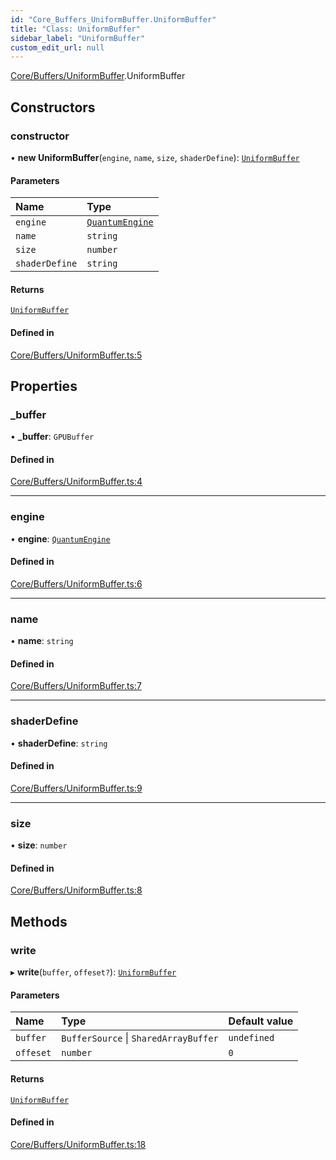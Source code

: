 ```yaml
---
id: "Core_Buffers_UniformBuffer.UniformBuffer"
title: "Class: UniformBuffer"
sidebar_label: "UniformBuffer"
custom_edit_url: null
---
```


[Core/Buffers/UniformBuffer](../modules/Core_Buffers_UniformBuffer.md).UniformBuffer

## Constructors

### constructor

• **new UniformBuffer**(`engine`, `name`, `size`, `shaderDefine`): [`UniformBuffer`](Core_Buffers_UniformBuffer.UniformBuffer.md)

#### Parameters

| Name | Type |
| :------ | :------ |
| `engine` | [`QuantumEngine`](Engine_QuantumEngine.QuantumEngine.md) |
| `name` | `string` |
| `size` | `number` |
| `shaderDefine` | `string` |

#### Returns

[`UniformBuffer`](Core_Buffers_UniformBuffer.UniformBuffer.md)

#### Defined in

[Core/Buffers/UniformBuffer.ts:5](https://github.com/lucasdamianjohnson/DivineVoxelEngine/blob/596fa7391478620ed460dfb4856ff0a763b91c49/divinevoxel/quantum-renderer/src/Core/Buffers/UniformBuffer.ts#L5)

## Properties

### \_buffer

• **\_buffer**: `GPUBuffer`

#### Defined in

[Core/Buffers/UniformBuffer.ts:4](https://github.com/lucasdamianjohnson/DivineVoxelEngine/blob/596fa7391478620ed460dfb4856ff0a763b91c49/divinevoxel/quantum-renderer/src/Core/Buffers/UniformBuffer.ts#L4)

___

### engine

• **engine**: [`QuantumEngine`](Engine_QuantumEngine.QuantumEngine.md)

#### Defined in

[Core/Buffers/UniformBuffer.ts:6](https://github.com/lucasdamianjohnson/DivineVoxelEngine/blob/596fa7391478620ed460dfb4856ff0a763b91c49/divinevoxel/quantum-renderer/src/Core/Buffers/UniformBuffer.ts#L6)

___

### name

• **name**: `string`

#### Defined in

[Core/Buffers/UniformBuffer.ts:7](https://github.com/lucasdamianjohnson/DivineVoxelEngine/blob/596fa7391478620ed460dfb4856ff0a763b91c49/divinevoxel/quantum-renderer/src/Core/Buffers/UniformBuffer.ts#L7)

___

### shaderDefine

• **shaderDefine**: `string`

#### Defined in

[Core/Buffers/UniformBuffer.ts:9](https://github.com/lucasdamianjohnson/DivineVoxelEngine/blob/596fa7391478620ed460dfb4856ff0a763b91c49/divinevoxel/quantum-renderer/src/Core/Buffers/UniformBuffer.ts#L9)

___

### size

• **size**: `number`

#### Defined in

[Core/Buffers/UniformBuffer.ts:8](https://github.com/lucasdamianjohnson/DivineVoxelEngine/blob/596fa7391478620ed460dfb4856ff0a763b91c49/divinevoxel/quantum-renderer/src/Core/Buffers/UniformBuffer.ts#L8)

## Methods

### write

▸ **write**(`buffer`, `offeset?`): [`UniformBuffer`](Core_Buffers_UniformBuffer.UniformBuffer.md)

#### Parameters

| Name | Type | Default value |
| :------ | :------ | :------ |
| `buffer` | `BufferSource` \| `SharedArrayBuffer` | `undefined` |
| `offeset` | `number` | `0` |

#### Returns

[`UniformBuffer`](Core_Buffers_UniformBuffer.UniformBuffer.md)

#### Defined in

[Core/Buffers/UniformBuffer.ts:18](https://github.com/lucasdamianjohnson/DivineVoxelEngine/blob/596fa7391478620ed460dfb4856ff0a763b91c49/divinevoxel/quantum-renderer/src/Core/Buffers/UniformBuffer.ts#L18)
